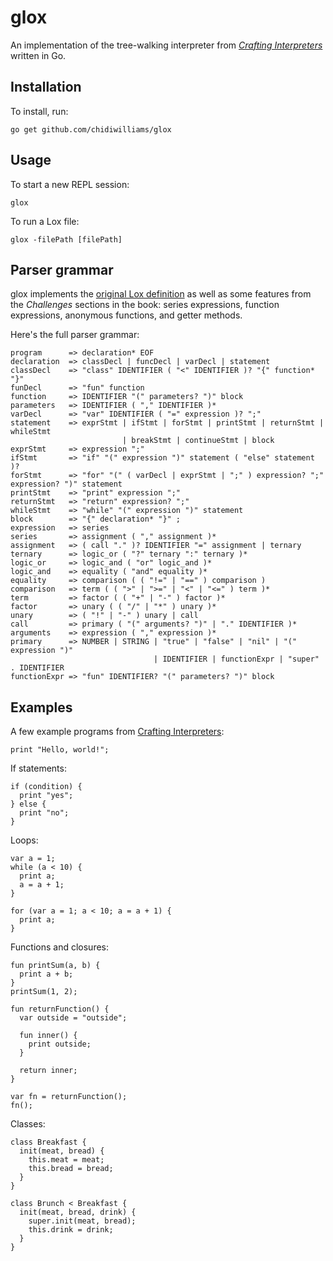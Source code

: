 # glox

An implementation of the tree-walking interpreter from [_Crafting Interpreters_](https://craftinginterpreters.com/)
written in Go.

## Installation

To install, run:

```shell
go get github.com/chidiwilliams/glox
```

## Usage

To start a new REPL session:

```shell
glox
```

To run a Lox file:

```shell
glox -filePath [filePath]
```

## Parser grammar

glox implements the [original Lox definition](https://craftinginterpreters.com/appendix-i.html) as well as some features
from the _Challenges_ sections in the book: series expressions, function expressions, anonymous functions, and getter
methods.

Here's the full parser grammar:

```text
program      => declaration* EOF
declaration  => classDecl | funcDecl | varDecl | statement
classDecl    => "class" IDENTIFIER ( "<" IDENTIFIER )? "{" function* "}"
funDecl      => "fun" function
function     => IDENTIFIER "(" parameters? ")" block
parameters   => IDENTIFIER ( "," IDENTIFIER )*
varDecl      => "var" IDENTIFIER ( "=" expression )? ";"
statement    => exprStmt | ifStmt | forStmt | printStmt | returnStmt | whileStmt
                         | breakStmt | continueStmt | block
exprStmt     => expression ";"
ifStmt       => "if" "(" expression ")" statement ( "else" statement )?
forStmt      => "for" "(" ( varDecl | exprStmt | ";" ) expression? ";" expression? ")" statement
printStmt    => "print" expression ";"
returnStmt   => "return" expression? ";"
whileStmt    => "while" "(" expression ")" statement
block        => "{" declaration* "}" ;
expression   => series
series       => assignment ( "," assignment )*
assignment   => ( call "." )? IDENTIFIER "=" assignment | ternary
ternary      => logic_or ( "?" ternary ":" ternary )*
logic_or     => logic_and ( "or" logic_and )*
logic_and    => equality ( "and" equality )*
equality     => comparison ( ( "!=" | "==" ) comparison )
comparison   => term ( ( ">" | ">=" | "<" | "<=" ) term )*
term         => factor ( ( "+" | "-" ) factor )*
factor       => unary ( ( "/" | "*" ) unary )*
unary        => ( "!" | "-" ) unary | call
call         => primary ( "(" arguments? ")" | "." IDENTIFIER )*
arguments    => expression ( "," expression )*
primary      => NUMBER | STRING | "true" | "false" | "nil" | "(" expression ")"
                                | IDENTIFIER | functionExpr | "super" . IDENTIFIER
functionExpr => "fun" IDENTIFIER? "(" parameters? ")" block
```

## Examples

A few example programs from [Crafting Interpreters](https://craftinginterpreters.com/the-lox-language.html):

```lox
print "Hello, world!";
```

If statements:

```lox
if (condition) {
  print "yes";
} else {
  print "no";
}
```

Loops:

```lox
var a = 1;
while (a < 10) {
  print a;
  a = a + 1;
}

for (var a = 1; a < 10; a = a + 1) {
  print a;
}
```

Functions and closures:

```lox
fun printSum(a, b) {
  print a + b;
}
printSum(1, 2);

fun returnFunction() {
  var outside = "outside";

  fun inner() {
    print outside;
  }

  return inner;
}

var fn = returnFunction();
fn();
```

Classes:

```lox
class Breakfast {
  init(meat, bread) {
    this.meat = meat;
    this.bread = bread;
  }
}

class Brunch < Breakfast {
  init(meat, bread, drink) {
    super.init(meat, bread);
    this.drink = drink;
  }
}
```
